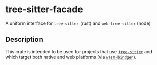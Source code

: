 # tree-sitter-facade

A uniform interface for `tree-sitter` (rust) and `web-tree-sitter` (node)

## Description

This crate is intended to be used for projects that use
[`tree-sitter`](https://github.com/tree-sitter) and which target both native and
web platforms (via [`wasm-bindgen`](https://github.com/rustwasm/wasm-bindgen)).
